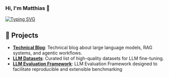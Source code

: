 ### Hi, I'm Matthias  👋

[![Typing SVG](https://readme-typing-svg.demolab.com/?lines=I'm+an+AI+Engineer;Working+at+Yarowa)](https://git.io/typing-svg)

## 💼 Projects

* [**Technical Blog**](https://mattdepaolis.github.io/blog/): Technical blog about large language models, RAG systems, and agentic workflows.
* [**LLM Datasets**](https://github.com/mattdepaolis/llm-datasets): Curated list of high-quality datasets for LLM fine-tuning.
* [**LLM Evaluation Framework**](https://github.com/mattdepaolis/llm-evaluation): LLM Evaluation Framework designed to facilitate reproducible and extensible benchmarking
